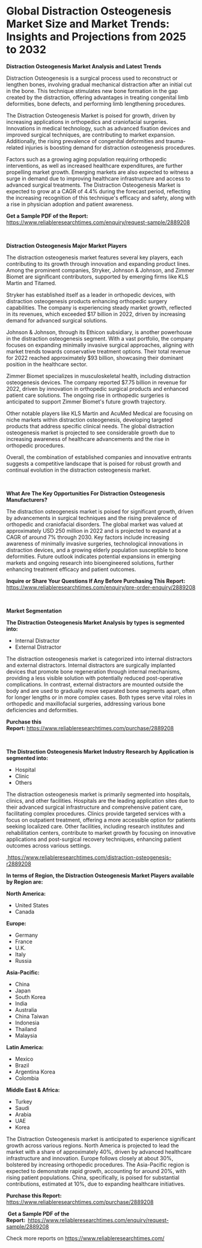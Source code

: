 <p><h1>Global Distraction Osteogenesis Market Size and Market Trends: Insights and Projections from 2025 to 2032</h1></p><p><strong>Distraction Osteogenesis Market Analysis and Latest Trends</strong></p>
<p><p>Distraction Osteogenesis is a surgical process used to reconstruct or lengthen bones, involving gradual mechanical distraction after an initial cut in the bone. This technique stimulates new bone formation in the gap created by the distraction, offering advantages in treating congenital limb deformities, bone defects, and performing limb lengthening procedures.</p><p>The Distraction Osteogenesis Market is poised for growth, driven by increasing applications in orthopedics and craniofacial surgeries. Innovations in medical technology, such as advanced fixation devices and improved surgical techniques, are contributing to market expansion. Additionally, the rising prevalence of congenital deformities and trauma-related injuries is boosting demand for distraction osteogenesis procedures.</p><p>Factors such as a growing aging population requiring orthopedic interventions, as well as increased healthcare expenditures, are further propelling market growth. Emerging markets are also expected to witness a surge in demand due to improving healthcare infrastructure and access to advanced surgical treatments. The Distraction Osteogenesis Market is expected to grow at a CAGR of 4.4% during the forecast period, reflecting the increasing recognition of this technique's efficacy and safety, along with a rise in physician adoption and patient awareness.</p></p>
<p><strong>Get a Sample PDF of the Report:&nbsp;</strong> <a href="https://www.reliableresearchtimes.com/enquiry/request-sample/2889208?utm_campaign=2956&utm_medium=2&utm_source=Github&utm_content=ia&utm_term=14032025&utm_id=distraction-osteogenesis">https://www.reliableresearchtimes.com/enquiry/request-sample/2889208</a></p>
<p>&nbsp;</p>
<p><strong>Distraction Osteogenesis Major Market Players</strong></p>
<p><p>The distraction osteogenesis market features several key players, each contributing to its growth through innovation and expanding product lines. Among the prominent companies, Stryker, Johnson & Johnson, and Zimmer Biomet are significant contributors, supported by emerging firms like KLS Martin and Titamed.</p><p>Stryker has established itself as a leader in orthopedic devices, with distraction osteogenesis products enhancing orthopedic surgery capabilities. The company is experiencing steady market growth, reflected in its revenues, which exceeded $17 billion in 2022, driven by increasing demand for advanced surgical solutions.</p><p>Johnson & Johnson, through its Ethicon subsidiary, is another powerhouse in the distraction osteogenesis segment. With a vast portfolio, the company focuses on expanding minimally invasive surgical approaches, aligning with market trends towards conservative treatment options. Their total revenue for 2022 reached approximately $93 billion, showcasing their dominant position in the healthcare sector.</p><p>Zimmer Biomet specializes in musculoskeletal health, including distraction osteogenesis devices. The company reported $7.75 billion in revenue for 2022, driven by innovation in orthopedic surgical products and enhanced patient care solutions. The ongoing rise in orthopedic surgeries is anticipated to support Zimmer Biomet's future growth trajectory.</p><p>Other notable players like KLS Martin and AcuMed Medical are focusing on niche markets within distraction osteogenesis, developing targeted products that address specific clinical needs. The global distraction osteogenesis market is projected to see considerable growth due to increasing awareness of healthcare advancements and the rise in orthopedic procedures. </p><p>Overall, the combination of established companies and innovative entrants suggests a competitive landscape that is poised for robust growth and continual evolution in the distraction osteogenesis market.</p></p>
<p>&nbsp;</p>
<p><strong>What Are The Key Opportunities For Distraction Osteogenesis Manufacturers?</strong></p>
<p><p>The distraction osteogenesis market is poised for significant growth, driven by advancements in surgical techniques and the rising prevalence of orthopedic and craniofacial disorders. The global market was valued at approximately USD 250 million in 2022 and is projected to expand at a CAGR of around 7% through 2030. Key factors include increasing awareness of minimally invasive surgeries, technological innovations in distraction devices, and a growing elderly population susceptible to bone deformities. Future outlook indicates potential expansions in emerging markets and ongoing research into bioengineered solutions, further enhancing treatment efficacy and patient outcomes.</p></p>
<p><strong>Inquire or Share Your Questions If Any Before Purchasing This Report:</strong> <a href="https://www.reliableresearchtimes.com/enquiry/pre-order-enquiry/2889208?utm_campaign=2956&utm_medium=2&utm_source=Github&utm_content=ia&utm_term=14032025&utm_id=distraction-osteogenesis">https://www.reliableresearchtimes.com/enquiry/pre-order-enquiry/2889208</a></p>
<p>&nbsp;</p>
<p><strong>Market Segmentation</strong></p>
<p><strong>The Distraction Osteogenesis Market Analysis by types is segmented into:</strong></p>
<p><ul><li>Internal Distractor</li><li>External Distractor</li></ul></p>
<p><p>The distraction osteogenesis market is categorized into internal distractors and external distractors. Internal distractors are surgically implanted devices that promote bone regeneration through internal mechanisms, providing a less visible solution with potentially reduced post-operative complications. In contrast, external distractors are mounted outside the body and are used to gradually move separated bone segments apart, often for longer lengths or in more complex cases. Both types serve vital roles in orthopedic and maxillofacial surgeries, addressing various bone deficiencies and deformities.</p></p>
<p><strong>Purchase this Report:&nbsp;</strong><a href="https://www.reliableresearchtimes.com/purchase/2889208?utm_campaign=2956&utm_medium=2&utm_source=Github&utm_content=ia&utm_term=14032025&utm_id=distraction-osteogenesis">https://www.reliableresearchtimes.com/purchase/2889208</a></p>
<p>&nbsp;</p>
<p><strong>The Distraction Osteogenesis Market Industry Research by Application is segmented into:</strong></p>
<p><ul><li>Hospital</li><li>Clinic</li><li>Others</li></ul></p>
<p><p>The distraction osteogenesis market is primarily segmented into hospitals, clinics, and other facilities. Hospitals are the leading application sites due to their advanced surgical infrastructure and comprehensive patient care, facilitating complex procedures. Clinics provide targeted services with a focus on outpatient treatment, offering a more accessible option for patients seeking localized care. Other facilities, including research institutes and rehabilitation centers, contribute to market growth by focusing on innovative applications and post-surgical recovery techniques, enhancing patient outcomes across various settings.</p></p>
<p><a href="https://www.reliableresearchtimes.com/distraction-osteogenesis-r2889208?utm_campaign=2956&utm_medium=2&utm_source=Github&utm_content=ia&utm_term=14032025&utm_id=distraction-osteogenesis">&nbsp;https://www.reliableresearchtimes.com/distraction-osteogenesis-r2889208</a></p>
<p><strong>In terms of Region, the Distraction Osteogenesis Market Players available by Region are:</strong></p>
<p>
    <p> <strong> North America: </strong>
        <ul>
            <li>United States</li>
            <li>Canada</li>
        </ul>
        </p> 
    <p> <strong> Europe: </strong>
        <ul>
            <li>Germany</li>
            <li>France</li>
            <li>U.K.</li>
            <li>Italy</li>
            <li>Russia</li>
        </ul>
        </p> 
    <p> <strong> Asia-Pacific: </strong>
        <ul>
            <li>China</li>
            <li>Japan</li>
            <li>South Korea</li>
            <li>India</li>
            <li>Australia</li>
            <li>China Taiwan</li>
            <li>Indonesia</li>
            <li>Thailand</li>
            <li>Malaysia</li>
        </ul>
        </p> 
    <p> <strong> Latin America: </strong>
        <ul>
            <li>Mexico</li>
            <li>Brazil</li>
            <li>Argentina Korea</li>
            <li>Colombia</li>
        </ul>
        </p> 
    <p> <strong> Middle East & Africa: </strong>
        <ul>
            <li>Turkey</li>
            <li>Saudi</li>
            <li>Arabia</li>
            <li>UAE</li>
            <li>Korea</li>
        </ul>
    </p>
    </p>
<p><p>The Distraction Osteogenesis market is anticipated to experience significant growth across various regions. North America is projected to lead the market with a share of approximately 40%, driven by advanced healthcare infrastructure and innovation. Europe follows closely at about 30%, bolstered by increasing orthopedic procedures. The Asia-Pacific region is expected to demonstrate rapid growth, accounting for around 20%, with rising patient populations. China, specifically, is poised for substantial contributions, estimated at 10%, due to expanding healthcare initiatives.</p></p>
<p><strong>Purchase this Report: </strong><a href="https://www.reliableresearchtimes.com/purchase/2889208?utm_campaign=2956&utm_medium=2&utm_source=Github&utm_content=ia&utm_term=14032025&utm_id=distraction-osteogenesis">https://www.reliableresearchtimes.com/purchase/2889208</a></p>
<p>&nbsp;<strong>Get a Sample PDF of the Report:&nbsp;&nbsp;</strong><a href="https://www.reliableresearchtimes.com/enquiry/request-sample/2889208?utm_campaign=2956&utm_medium=2&utm_source=Github&utm_content=ia&utm_term=14032025&utm_id=distraction-osteogenesis">https://www.reliableresearchtimes.com/enquiry/request-sample/2889208</a></p>
<p><strong></strong></p>
<p>Check more reports on <a href="https://www.reliableresearchtimes.com/?utm_campaign=2956&utm_medium=2&utm_source=Github&utm_content=ia&utm_term=14032025&utm_id=distraction-osteogenesis">https://www.reliableresearchtimes.com/</a></p>